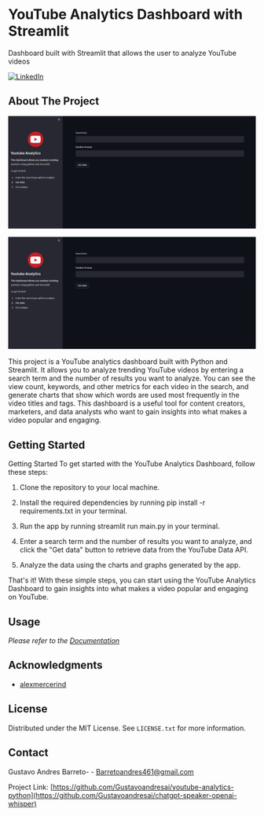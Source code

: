 # YouTube Analytics Dashboard with Streamlit
Dashboard built with Streamlit that allows the user to analyze YouTube videos


[![LinkedIn][linkedin-shield]][linkedin-url]


<!-- ABOUT THE PROJECT -->
## About The Project

[![Product Name Screen Shot][product-screenshot]](portfolio-9.jpg)


[![Product Name Screen Shot][product-screenshot]](portfolio-8.jpg)

This project is a YouTube analytics dashboard built with Python and Streamlit. It allows you to analyze trending YouTube videos by entering a search term and the number of results you want to analyze. You can see the view count, keywords, and other metrics for each video in the search, and generate charts that show which words are used most frequently in the video titles and tags. This dashboard is a useful tool for content creators, marketers, and data analysts who want to gain insights into what makes a video popular and engaging.




<!-- GETTING STARTED -->
## Getting Started

Getting Started
To get started with the YouTube Analytics Dashboard, follow these steps:

1) Clone the repository to your local machine.

2) Install the required dependencies by running pip install -r requirements.txt in your terminal.

3) Run the app by running streamlit run main.py in your terminal.

4) Enter a search term and the number of results you want to analyze, and click the "Get data" button to retrieve data from the YouTube Data API.

5) Analyze the data using the charts and graphs generated by the app.

That's it! With these simple steps, you can start using the YouTube Analytics Dashboard to gain insights into what makes a video popular and engaging on YouTube.




<!-- USAGE EXAMPLES -->
## Usage


_Please refer to the [Documentation]([https://openai.com/blog/whisper/](https://github.com/alexmercerind/youtube-search-python))_


<!-- ACKNOWLEDGMENTS -->
## Acknowledgments

* [alexmercerind](https://github.com/alexmercerind/youtube-search-python)


<!-- LICENSE -->
## License

Distributed under the MIT License. See `LICENSE.txt` for more information.



<!-- CONTACT -->
## Contact

Gustavo Andres Barreto- - Barretoandres461@gmail.com

Project Link: [https://github.com/Gustavoandresai/youtube-analytics-python](https://github.com/Gustavoandresai/chatgpt-speaker-openai-whisper)


<!-- MARKDOWN LINKS & IMAGES -->
<!-- https://www.markdownguide.org/basic-syntax/#reference-style-links -->
[license-url]: https://github.com/Gustavoandresai/yt/LICENSE.txt
[linkedin-shield]: https://img.shields.io/badge/-LinkedIn-black.svg?style=for-the-badge&logo=linkedin&colorB=555
[linkedin-url]: https://linkedin.com/in/gustavoandresbarreto
[product-screenshot]: portfolio-9.jpg
